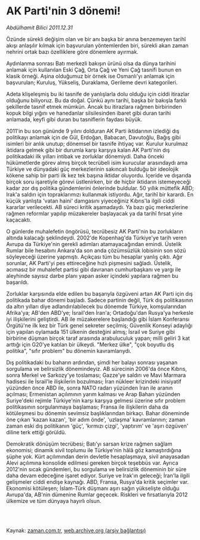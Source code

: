 # AK Parti'nin 3 dönemi!

*Abdülhamit Bilici 2011.12.31*

<td class="columnist-detail">
<p>Özünde sürekli değişim olan ve bir anı başka bir anına benzemeyen tarihî akışı anlaşılır kılmak için başvurulan yöntemlerden biri, sürekli akan zaman nehrini ortak bazı özelliklere göre dönemlere ayırmak.</p>
<p>
<div id="haberMetinDiv">
<p>Aydınlanma sonrası Batı merkezli bakışın ürünü olsa da dünya tarihini anlamak için kullanılan Eski Çağ, Orta Çağ ve Yeni Çağ tasnifi bunun en klasik örneği. Aşina olduğumuz bir örnek ise Osmanlı'yı anlamak için başvurulan; Kuruluş, Yükseliş, Duraklama, Gerileme devri kategorileri.
<p>Adeta klişeleşmiş bu iki tasnife de yanlışlarla dolu olduğu için ciddi itirazlar olduğunu biliyoruz. Bu da doğal. Çünkü aynı tarihi, başka bir bakışla farklı şekillerde tasnif etmek mümkün. Ancak bu itirazlara rağmen birbirinden kopuk bilgi yığını ve hanedanlar silsilesinden ibaret gibi duran tarihi anlamada, keyfi gibi duran bu tasniflerin faydası büyük.
<p>2011'in bu son gününde 9 yılını dolduran AK Parti iktidarının izlediği dış politikayı anlamak için de Gül, Erdoğan, Babacan, Davutoğlu, Bağış gibi isimleri bir anlık unutup; dönemsel bir tasnife ihtiyaç var. Kurulur kurulmaz iktidara gelmek gibi bir durumla karşı karşıya kalan AK Parti'nin dış politikadaki ilk yılları intibak ve zorluklar dönemiydi. Daha önceki hükümetlerde görev almış birçok tecrübeli isim kurucular arasındaydı ama Türkiye ve dünyadaki güç merkezlerinin sakıncalı bulduğu bir ideolojik kökene sahip bir parti ilk kez tek başına iktidar oluyordu. İçeride ve dışarıda birçok soru işaretiyle görevi üstlenirken, bir de hiçbir iktidarın istemeyeceği kadar zor dış politika gündemlerini önlerinde buldular. 50 yıllık müttefik ABD; Irak'a saldırı için topraklarımızı kullanmak istiyordu. Ağır, tarihî bir karardı. En küçük yanlışta 'vatan haini' damgasını yiyeceğiniz Kıbrıs'la ilgili ciddi kararlar verilecekti. AB süreci kritik aşamadaydı. Ya bazı güç merkezlerine rağmen reformlar yapılıp müzakereler başlayacak ya da tarihî fırsat yine kaçacaktı.
<p>O günlerde muhalefetin öngörüsü, tecrübesiz AK Parti'nin bu zorlukların altında kalacağı şeklindeydi. 2002'de Kopenhag'da Türkiye'ye tarih veren Avrupa da Türkiye'nin gerekli adımları atamayacağından emindi. Üstelik Rumlar bile hesabını Ankara'da son anda çözümsüzlük lobisinin son sözü söyleyeceği üzerine yapmıştı. Açıkçası tüm bu hesaplar yanlış çıktı. Ağır sorunlar, AK Parti'yi pes ettireceğine hızlı pişmesini sağladı. Üstelik, acımasız bir muhalefet partisi gibi davranan cumhurbaşkanı ve yargı ile aleyhinde sayısız darbe planı yapan asker içindeki yapılara rağmen bu başarıldı. 
<p>Zorluklar karşısında elde edilen bu başarıyla özgüveni artan AK Parti için dış politikada bahar dönemi başladı. Sadece partinin değil, Türk dış politikasının da altın yılları diye adlandırılabilecek bu dönemde Türkiye, komşularından Afrika'ya; AB'den ABD'ye; İsrail'den İran'a; Ortadoğu'dan Rusya'ya herkesle iyi ilişkilerini geliştirdi. AB ile müzakerelere başlandığı gibi İslam Konferansı Örgütü'ne ilk kez bir Türk genel sekreter seçilmiş; Güvenlik Konseyi adaylığı için yapılan oylamada 151 ülkenin desteğini almış; İsrail ve Suriye gibi birbirine düşman birçok taraf arasında arabuluculuk yapan; milli geliri 3 kat arttığı için G20'ye katılan bir ülkeydi. "Merkez ülke", "çok boyutlu dış politika", "sıfır problem" bu dönemin kavramlarıydı.
<p>Dış politikadaki bu baharın ardından, şimdi her balayı sonrası yaşanan sorgulama ve belirsizlik dönemindeyiz. AB sürecinin 2006'da önce Kıbrıs, sonra Merkel ve Sarkozy'ye toslaması; Gazze'ye saldırı ve Mavi Marmara hadisesi ile İsrail'le ilişkilerin bozulması; İran nükleer krizindeki inisiyatif yüzünden önce ABD ile, sonra NATO radarı yüzünden İran ile aranın açılması; Ermenistan açılımının yarım kalması ve Arap Baharı yüzünden Suriye'deki rejimle Türkiye'nin karşı karşıya gelmesi üzerine sıfır problem politikasının sorgulanmaya başlaması; Fransa ile ilişkilerin daha da kötüleşmesi bu dönemin sevimsiz başlıklarından birkaçı. Bahar döneminde öne çıkan 'kazan kazan', 'bir adım önde', 'uzlaşma' kavramlarının; zaman zaman eski dış politikanın 'güç', 'kırmızı çizgi', 'yaptırım' ve 'aşırı özgüven' diline terk ettiği görüldü.
<p>Demokratik dönüşüm tecrübesi; Batı'yı sarsan krize rağmen sağlam ekonomisi; dinamik sivil toplumu ile Türkiye'nin hâlâ göz kamaştırdığına şüphe yok. Kürt açılımından derin devletle hesaplaşmaya, sivil anayasadan Alevi açılımına konsolide edilmesi gereken birçok teşebbüs var. Ayrıca 2012'nin sıcak gündemleri, bu sorgulama ve belirsizlik döneminin bir süre daha devam edeceğine işaret ediyor. Suriye ve Irak'ın geleceği; İran'la ilgili gelişmeler ciddi endişe kaynağı. ABD, Fransa, Rusya'da kritik seçimler var. Ekonomisi kötüleşen; İslam-Türk düşmanı aşırı sağın yükselişte olduğu Avrupa'da, AB'nin dümenine Rumlar geçecek. Riskleri ve fırsatlarıyla 2012 ülkemize ve tüm dünyaya hayırlı olsun. </p></p></p></p></p></p></p></div>
</p>


<p><br>
		 </br></p></td>

Kaynak: [zaman.com.tr](http://zaman.com.tr/yazar.do?yazino=1222228), [web.archive.org (arşiv bağlantısı)](http://web.archive.org/web/20120112021928/http://zaman.com.tr:80/yazar.do?yazino=1222228)
